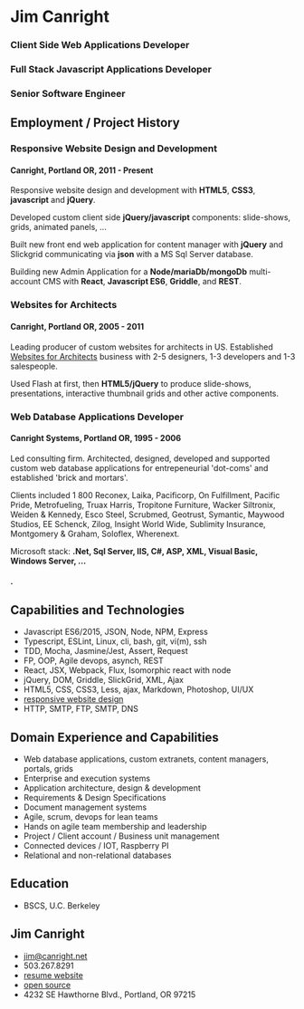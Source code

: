 # Jim Canright

### Client Side Web Applications Developer
### Full Stack Javascript Applications Developer
### Senior Software Engineer

## Employment / Project History

### Responsive Website Design and Development

#### Canright, Portland OR, 2011 - Present

Responsive website design and development with **HTML5**, **CSS3**, **javascript** and **jQuery**.

Developed custom client side **jQuery/javascript** components: slide-shows, grids, animated panels, ...

Built new front end web application for content manager with **jQuery** and Slickgrid communicating via **json** with a MS Sql Server database.

Building new Admin Application for a **Node/mariaDb/mongoDb** multi-account CMS with **React**, **Javascript ES6**, **Griddle**, and **REST**.

### Websites for Architects

#### Canright, Portland OR, 2005 - 2011

Leading producer of custom websites for architects in US.  Established [Websites for Architects](http://canright.com) business with 2-5 designers, 1-3 developers and 1-3 salespeople.

Used Flash at first, then **HTML5/jQuery** to produce slide-shows, presentations, interactive thumbnail grids and other active components.

### Web Database Applications Developer

#### Canright Systems, Portland OR, 1995 - 2006

Led consulting firm.  Architected, designed, developed and supported custom web database applications for entrepeneurial 'dot-coms' and established 'brick and mortars'.

Clients included 1 800 Reconex, Laika, Pacificorp, On Fulfillment, Pacific Pride, Metrofueling, Truax Harris, Tropitone Furniture, Wacker Siltronix, Weiden & Kennedy, Esco Steel, Scrubmed, Geotrust, Symantic, Maywood Studios, EE Schenck, Zilog, Insight World Wide, Sublimity Insurance, Montgomery & Graham, Soloflex, Wherenext.

Microsoft stack: **.Net, Sql Server, IIS, C#, ASP, XML, Visual Basic, Windows Server, ...**

#### .

## Capabilities and Technologies

- Javascript ES6/2015, JSON, Node, NPM, Express
- Typescript, ESLint, Linux, cli, bash, git, vi(m), ssh
- TDD, Mocha, Jasmine/Jest, Assert, Request
- FP, OOP, Agile devops, asynch, REST
- React, JSX, Webpack, Flux, Isomorphic react with node
- jQuery, DOM, Griddle, SlickGrid, XML, Ajax
- HTML5, CSS, CSS3, Less, ajax, Markdown, Photoshop, UI/UX
- [responsive website design](www.canright.net/client-side.hmd)
- HTTP, SMTP, FTP, SMTP, DNS

## Domain Experience and Capabilities

- Web database applications, custom extranets, content managers, portals, grids
- Enterprise and execution systems
- Application architecture, design & development
- Requirements & Design Specifications
- Document management systems
- Agile, scrum, devops for lean teams
- Hands on agile team membership and leadership
- Project / Client account / Business unit management
- Connected devices / IOT, Raspberry PI
- Relational and non-relational databases

## Education

- BSCS, U.C. Berkeley

## Jim Canright

- jim@canright.net
- 503.267.8291
- [resume website](http://www.canright.net)
- [open source](http://github.com/canright)
- 4232 SE Hawthorne Blvd., Portland, OR 97215
